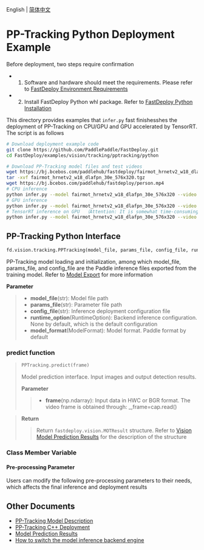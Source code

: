 English | [简体中文](README.md)
# PP-Tracking Python Deployment Example

Before deployment, two steps require confirmation

- 1. Software and hardware should meet the requirements. Please refer to [FastDeploy Environment Requirements](../../../../../docs/cn/build_and_install/download_prebuilt_libraries.md)  
- 2. Install FastDeploy Python whl package. Refer to [FastDeploy Python Installation](../../../../../docs/cn/build_and_install/download_prebuilt_libraries.md)

This directory provides examples that `infer.py` fast finishesshes the deployment of PP-Tracking on CPU/GPU and GPU accelerated by TensorRT. The script is as follows

```bash
# Download deployment example code 
git clone https://github.com/PaddlePaddle/FastDeploy.git
cd FastDeploy/examples/vision/tracking/pptracking/python

# Download PP-Tracking model files and test videos
wget https://bj.bcebos.com/paddlehub/fastdeploy/fairmot_hrnetv2_w18_dlafpn_30e_576x320.tgz
tar -xvf fairmot_hrnetv2_w18_dlafpn_30e_576x320.tgz
wget https://bj.bcebos.com/paddlehub/fastdeploy/person.mp4
# CPU inference
python infer.py --model fairmot_hrnetv2_w18_dlafpn_30e_576x320 --video person.mp4 --device cpu
# GPU inference
python infer.py --model fairmot_hrnetv2_w18_dlafpn_30e_576x320 --video person.mp4  --device gpu
# TensorRT inference on GPU  （Attention: It is somewhat time-consuming for the operation of model serialization when running TensorRT inference for the first time. Please be patient.）
python infer.py --model fairmot_hrnetv2_w18_dlafpn_30e_576x320 --video person.mp4  --device gpu --use_trt True
```

## PP-Tracking Python Interface 

```python
fd.vision.tracking.PPTracking(model_file, params_file, config_file, runtime_option=None, model_format=ModelFormat.PADDLE)
```

PP-Tracking model loading and initialization, among which model_file, params_file, and config_file are the Paddle inference files exported from the training model. Refer to [Model Export](https://github.com/PaddlePaddle/PaddleDetection/blob/release/2.5/deploy/pptracking/cpp/README.md) for more information

**Parameter**

> * **model_file**(str): Model file path 
> * **params_file**(str): Parameter file path
> * **config_file**(str): Inference deployment configuration file
> * **runtime_option**(RuntimeOption): Backend inference configuration. None by default, which is the default configuration
> * **model_format**(ModelFormat): Model format. Paddle format by default

### predict function

> ```python
> PPTracking.predict(frame)
> ```
>
> Model prediction interface. Input images and output detection results.
>
> **Parameter**
>
> > * **frame**(np.ndarray): Input data in HWC or BGR format. The video frame is obtained through: _,frame=cap.read()

> **Return**
>
> > Return `fastdeploy.vision.MOTResult` structure. Refer to [Vision Model Prediction Results](../../../../../docs/api/vision_results/) for the description of the structure

### Class Member Variable
#### Pre-processing Parameter
Users can modify the following pre-processing parameters to their needs, which affects the final inference and deployment results



## Other Documents

- [PP-Tracking Model Description](..)
- [PP-Tracking C++ Deployment](../cpp)
- [Model Prediction Results](../../../../../docs/api/vision_results/)
- [How to switch the model inference backend engine](../../../../../docs/cn/faq/how_to_change_backend.md)
